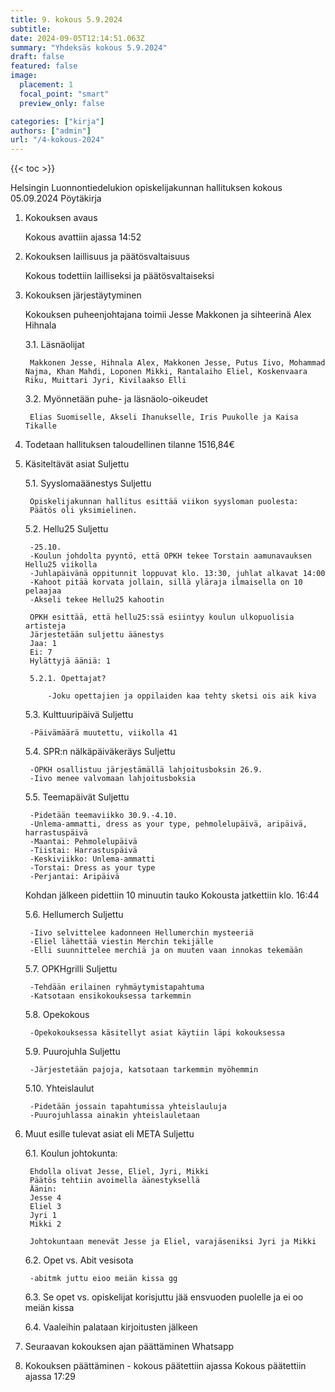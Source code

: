 ```yaml
---
title: 9. kokous 5.9.2024
subtitle: 
date: 2024-09-05T12:14:51.063Z
summary: "Yhdeksäs kokous 5.9.2024"
draft: false
featured: false
image:
  placement: 1
  focal_point: "smart"
  preview_only: false

categories: ["kirja"]
authors: ["admin"]
url: "/4-kokous-2024"
---
```

{{< toc >}}

Helsingin Luonnontiedelukion opiskelijakunnan hallituksen kokous 05.09.2024
Pöytäkirja

1. Kokouksen avaus 

	Kokous avattiin ajassa 14:52

2. Kokouksen laillisuus ja päätösvaltaisuus

	Kokous todettiin lailliseksi ja päätösvaltaiseksi

3. Kokouksen järjestäytyminen

	Kokouksen puheenjohtajana toimii Jesse Makkonen ja sihteerinä Alex Hihnala

	3.1. Läsnäolijat

		Makkonen Jesse, Hihnala Alex, Makkonen Jesse, Putus Iivo, Mohammad Najma, Khan Mahdi, Loponen Mikki, Rantalaiho Eliel, Koskenvaara Riku, Muittari Jyri, Kivilaakso Elli

	3.2. Myönnetään puhe- ja läsnäolo-oikeudet

		Elias Suomiselle, Akseli Ihanukselle, Iris Puukolle ja Kaisa Tikalle

4. Todetaan hallituksen taloudellinen tilanne 1516,84€

5. Käsiteltävät asiat Suljettu

	5.1. Syyslomaäänestys Suljettu

		Opiskelijakunnan hallitus esittää viikon syysloman puolesta:
		Päätös oli yksimielinen. 

	5.2. Hellu25 Suljettu

		-25.10. 
		-Koulun johdolta pyyntö, että OPKH tekee Torstain aamunavauksen Hellu25 viikolla
		-Juhlapäivänä oppitunnit loppuvat klo. 13:30, juhlat alkavat 14:00
		-Kahoot pitää korvata jollain, sillä yläraja ilmaisella on 10 pelaajaa
		-Akseli tekee Hellu25 kahootin
	
		OPKH esittää, että hellu25:ssä esiintyy koulun ulkopuolisia artisteja 
		Järjestetään suljettu äänestys
		Jaa: 1 
		Ei: 7
		Hylättyjä ääniä: 1

		5.2.1. Opettajat?

			-Joku opettajien ja oppilaiden kaa tehty sketsi ois aik kiva
	
	5.3. Kulttuuripäivä Suljettu

		-Päivämäärä muutettu, viikolla 41 

	5.4. SPR:n nälkäpäiväkeräys Suljettu

		-OPKH osallistuu järjestämällä lahjoitusboksin 26.9. 
		-Iivo menee valvomaan lahjoitusboksia
	
	5.5. Teemapäivät Suljettu

		-Pidetään teemaviikko 30.9.-4.10. 
		-Unlema-ammatti, dress as your type, pehmolelupäivä, aripäivä, harrastuspäivä
		-Maantai: Pehmolelupäivä
		-Tiistai: Harrastuspäivä
		-Keskiviikko: Unlema-ammatti
		-Torstai: Dress as your type
		-Perjantai: Aripäivä


	Kohdan jälkeen pidettiin 10 minuutin tauko
Kokousta jatkettiin klo. 16:44

	5.6. Hellumerch Suljettu

		-Iivo selvittelee kadonneen Hellumerchin mysteeriä
		-Eliel lähettää viestin Merchin tekijälle
		-Elli suunnittelee merchiä ja on muuten vaan innokas tekemään

	5.7. OPKHgrilli Suljettu

		-Tehdään erilainen ryhmäytymistapahtuma
		-Katsotaan ensikokouksessa tarkemmin

	5.8. Opekokous

		-Opekokouksessa käsitellyt asiat käytiin läpi kokouksessa

	5.9. Puurojuhla Suljettu

		-Järjestetään pajoja, katsotaan tarkemmin myöhemmin

	5.10. Yhteislaulut 

		-Pidetään jossain tapahtumissa yhteislauluja
		-Puurojuhlassa ainakin yhteislauletaan

6. Muut esille tulevat asiat eli META Suljettu

	6.1. Koulun johtokunta:

		Ehdolla olivat Jesse, Eliel, Jyri, Mikki
		Päätös tehtiin avoimella äänestyksellä
		Äänin:
		Jesse 4
		Eliel 3
		Jyri 1
		Mikki 2

		Johtokuntaan menevät Jesse ja Eliel, varajäseniksi Jyri ja Mikki

	6.2. Opet vs. Abit vesisota

		-abitmk juttu eioo meiän kissa gg

	6.3. Se opet vs. opiskelijat korisjuttu jää ensvuoden puolelle ja ei oo meiän kissa

	6.4. Vaaleihin palataan kirjoitusten jälkeen
	

7. Seuraavan kokouksen ajan päättäminen 
Whatsapp

8. Kokouksen päättäminen - kokous päätettiin ajassa 
Kokous päätettiin ajassa 17:29

